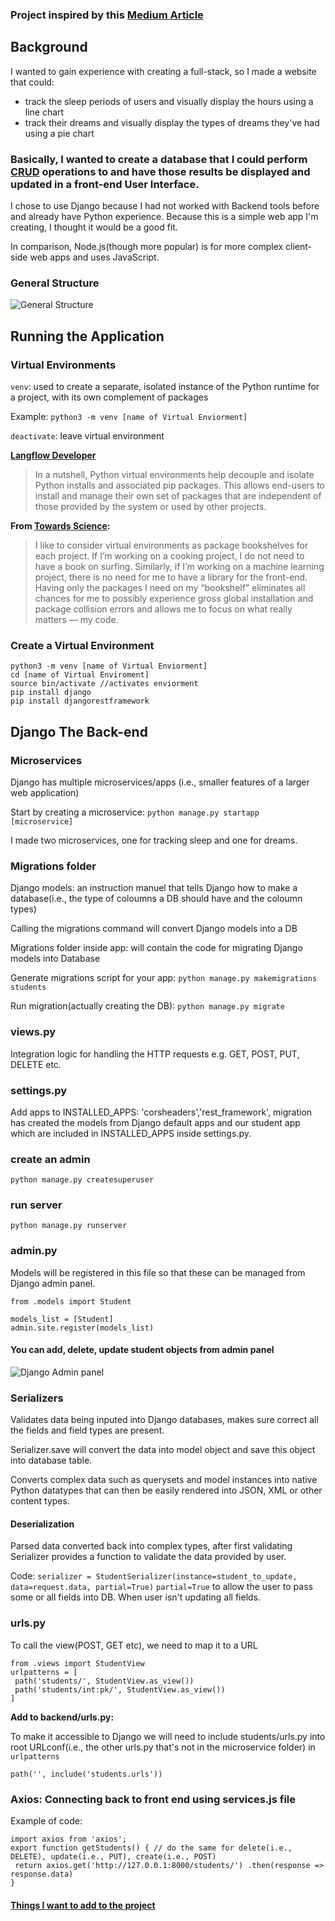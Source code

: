 ### Project inspired by this [Medium Article](https://medium.com/@fizaashraf37/develop-a-crud-application-using-django-and-react-part-1-2e8927a1e0c8)

## Background
I wanted to gain experience with creating a full-stack, so I made a website that could:

- track the sleep periods of users and visually display the hours using a line chart
- track their dreams and visually display the types of dreams they've had using a pie chart

### Basically, I wanted to create a database that I could perform [CRUD](https://www.google.com/search?q=crud+operations&oq=crud+oper&gs_lcrp=EgZjaHJvbWUqDQgAEAAYgwEYsQMYgAQyDQgAEAAYgwEYsQMYgAQyDAgBEAAYFBiHAhiABDIGCAIQRRg5MgcIAxAAGIAEMgcIBBAAGIAEMgcIBRAAGIAEMgcIBhAAGIAEMgcIBxAAGIAEMgcICBAAGIAEMgcICRAAGIAE0gEIMTI1N2oxajeoAgCwAgA&sourceid=chrome&ie=UTF-8) operations to and have those results be displayed and updated in a front-end User Interface. 

I chose to use Django because I had not worked with Backend tools before and already have Python experience. Because this is a simple web app I'm creating, I thought it would be a good fit.

In comparison, Node.js(though more popular) is for more complex client-side web apps and uses JavaScript. 

### General Structure
![General Structure](https://miro.medium.com/v2/resize:fit:1318/format:webp/1*QFp_3sJYpHL-M-fwyYGmRw.png)

## Running the Application

### Virtual Environments 
`venv`: used to create a separate, isolated instance of the Python runtime for a project, with its own complement of packages

Example: `python3 -m venv [name of Virtual Enviorment]` 

`deactivate`: leave virtual environment 

**[Langflow Developer](https://gyliu513.medium.com/langflow-developer-quick-start-0506456756a8)**
> In a nutshell, Python virtual environments help decouple and isolate Python installs and associated pip packages. This allows end-users to install and manage their own set of packages that are independent of those provided by the system or used by other projects.

**From [Towards Science](https://towardsdatascience.com/why-you-should-use-a-virtual-environment-for-every-python-project-c17dab3b0fd0):**

> I like to consider virtual environments as package bookshelves for each project. If I’m working on a cooking project, I do not need to have a book on surfing. Similarly, if I’m working on a machine learning project, there is no need for me to have a library for the front-end. Having only the packages I need on my “bookshelf” eliminates all chances for me to possibly experience gross global installation and package collision errors and allows me to focus on what really matters — my code.

### Create a Virtual Environment 
```
python3 -m venv [name of Virtual Enviorment]
cd [name of Virtual Enviroment]
source bin/activate //activates enviorment 
pip install django
pip install djangorestframework
```

## Django The Back-end
### Microservices
Django has multiple microservices/apps (i.e., smaller features of a larger web application)

Start by creating a microservice: `python manage.py startapp [microservice]`

I made two microservices, one for tracking sleep and one for dreams.

### Migrations folder
Django models: an instruction manuel that tells Django how to make a database(i.e., the type of coloumns a DB should have and the coloumn types)

Calling the migrations command will convert Django models into a DB

Migrations folder inside app: will contain the code for migrating Django models into Database

Generate migrations script for your app: `python manage.py makemigrations students` 

Run migration(actually creating the DB): `python manage.py migrate`

### views.py
Integration logic for handling the HTTP requests e.g. GET, POST, PUT, DELETE etc.

### settings.py 
Add apps to INSTALLED_APPS: 'corsheaders','rest_framework', migration has created the models from Django default apps and our student app which are included in INSTALLED_APPS inside settings.py.

### create an admin
`python manage.py createsuperuser`

### run server
`python manage.py runserver`

### admin.py

Models will be registered in this file so that these can be managed from Django admin panel. 
```
from .models import Student

models_list = [Student]
admin.site.register(models_list)
```

#### You can add, delete, update student objects from admin panel
![Django Admin panel](https://miro.medium.com/v2/resize:fit:1400/format:webp/1*j6tuHWpfG1k357tcdmzf-g.png) 

### Serializers

Validates data being inputed into Django databases, makes sure correct all the fields and field types are present. 

Serializer.save will convert the data into model object and save this object into database table.

Converts complex data such as querysets and model instances into native Python datatypes that can then be easily rendered into JSON, XML or other content types. 

#### Deserialization
Parsed data converted back into complex types, after first validating Serializer provides a function to validate the data provided by user. 

Code: `serializer = StudentSerializer(instance=student_to_update, data=request.data, partial=True)`
`partial=True` to allow the user to pass some or all fields into DB. When user isn't updating all fields.

### urls.py
To call the view(POST, GET etc), we need to map it to a URL 

```
from .views import StudentView 
urlpatterns = [
 path('students/', StudentView.as_view())
 path('students/int:pk/', StudentView.as_view())
]
```

**Add to backend/urls.py:**

To make it accessible to Django we will need to include students/urls.py into root URLconf(i.e., the other urls.py that's not in the microservice folder) in `urlpatterns`

`path('', include('students.urls'))`

### Axios: Connecting back to front end using services.js file 
Example of code: 

```
import axios from 'axios';
export function getStudents() { // do the same for delete(i.e., DELETE), update(i.e., PUT), create(i.e., POST)
 return axios.get('http://127.0.0.1:8000/students/') .then(response => response.data)
}
```
#### [Things I want to add to the project](https://trello.com/b/Ic3mpKMk/sleeptrack-app)

